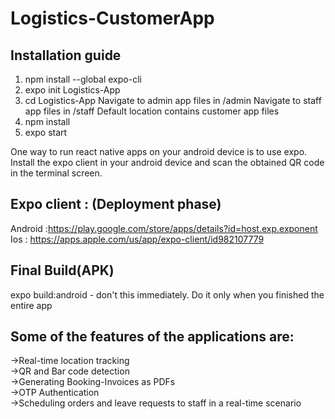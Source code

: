 # Logistics-CustomerApp

## Installation guide

1.	npm install --global expo-cli
2.	expo init Logistics-App
3.  cd Logistics-App
		Navigate to admin app files in /admin
		Navigate to staff app files in /staff
		Default location contains customer app files
4.  npm install
5.	expo start

One way to run react native apps on your android device is to use expo. 
Install the expo client in your android device and scan the obtained QR code in the terminal screen.

## Expo client : (Deployment phase)

Android :https://play.google.com/store/apps/details?id=host.exp.exponent 
Ios : https://apps.apple.com/us/app/expo-client/id982107779 

## Final Build(APK)

expo build:android - don't this immediately. Do it only when you finished the entire app

## Some of the features of the applications are:

->Real-time location tracking<br/>
->QR and Bar code detection<br/>
->Generating Booking-Invoices as PDFs<br/>
->OTP Authentication<br/>
->Scheduling orders and leave requests to staff in a real-time scenario<br/>
